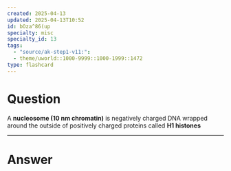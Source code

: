 ```yaml
---
created: 2025-04-13
updated: 2025-04-13T10:52
id: bOza^86(up
specialty: misc
specialty_id: 13
tags:
  - "source/ak-step1-v11:": 
  - theme/uworld::1000-9999::1000-1999::1472
type: flashcard
---
```


# Question
A **nucleosome (10 nm chromatin)** is negatively charged DNA wrapped around the outside of positively charged proteins called **H1 histones**

---

# Answer
